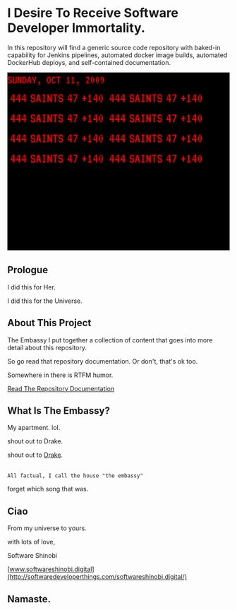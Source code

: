 # I Desire To Receive Software Developer Immortality.

In this repository will find a generic source code repository with baked-in capability for Jenkins pipelines, automated docker image builds, automated DockerHub deploys, and self-contained documentation.

![Software Shinobi External Repository Template](.cover-image.png)

## Prologue

I did this for Her.

I did this for the Universe.

## About This Project

The Embassy
I put together a collection of content that goes into more detail about this repository.

So go read that repository documentation. Or don't, that's ok too.

Somewhere in there is RTFM humor.

[Read The Repository Documentation](repository-documentation/readme.md)

## What Is The Embassy?

My apartment. lol.

shout out to Drake.

shout out to [Drake](repository-documentation/readme.md).

```

All factual, I call the house "the embassy"

```
forget which song that was.

## Ciao

From my universe to yours.

with lots of love,

Software Shinobi

[www.softwareshinobi.digital](http://softwaredeveloperthings.com/softwareshinobi.digital/)

## Namaste.
